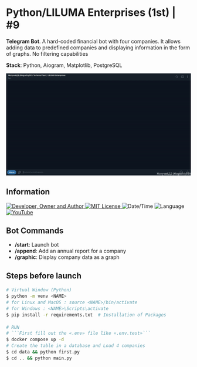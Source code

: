 # Python/LILUMA Enterprises (1st) | #9
**Telegram Bot**. A hard-coded financial bot with four companies. It allows adding data to predefined companies and displaying information in the form of graphs. No filtering capabilities

**Stack**: Python, Aiogram, Matplotlib, PostgreSQL

![](result.gif)

## Information
<div id="information" align="left">
  <a href="https://github.com/MoguchiyDD" target="_blank">
    <img alt="Developer, Owner and Author" src="https://img.shields.io/badge/Developer,%20Owner%20and%20Author-МогучийДД%20(MoguchiyDD)-FF4F1E?style=for-the-badge" />
  </a>
  <a href="../../../LICENSE" target="_blank">
    <img alt="MIT License" src="https://img.shields.io/badge/License-MIT%20License-6A1B9A?style=for-the-badge" />
  </a>
  <img alt="Date/Time" src="https://img.shields.io/badge/Date/Time-~1 day-F9A825?style=for-the-badge" />
  <img alt="Language" src="https://img.shields.io/badge/Language-Russian-00897b?style=for-the-badge" />
  <a href="https://youtu.be/BeOpeIHEQ5s" target="_blank">
    <img alt="YouTube" src="https://img.shields.io/badge/Result-YouTube-FF0000?style=for-the-badge" />
  </a>
</div>

## Bot Commands
- **/start**: Launch bot
- **/append**: Add an annual report for a company
- **/graphic**: Display company data as a graph

## Steps before launch
```Bash
# Virtual Window (Python)
$ python -m venv <NAME>
# for Linux and MacOS : source <NAME>/bin/activate
# for Windows : <NAME>\Scripts\activate
$ pip install -r requirements.txt  # Installation of Packages 

# RUN
# ```First fill out the «.env» file like «.env.test»```
$ docker compose up -d
# Create the table in a database and Load 4 companies
$ cd data && python first.py
$ cd .. && python main.py
```
